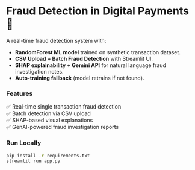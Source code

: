 # Fraud Detection in Digital Payments 🚀

A real-time fraud detection system with:
- **RandomForest ML model** trained on synthetic transaction dataset.
- **CSV Upload + Batch Fraud Detection** with Streamlit UI.
- **SHAP explainability + Gemini API** for natural language fraud investigation notes.
- **Auto-training fallback** (model retrains if not found).

### Features
✅ Real-time single transaction fraud detection  
✅ Batch detection via CSV upload  
✅ SHAP-based visual explanations  
✅ GenAI-powered fraud investigation reports  

### Run Locally
```bash
pip install -r requirements.txt
streamlit run app.py
